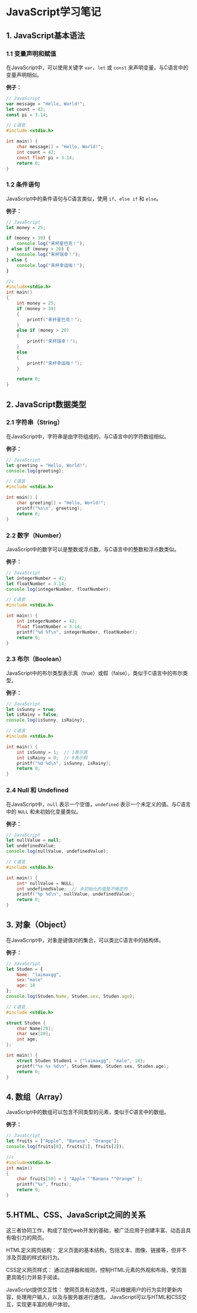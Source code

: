 # JavaScript学习笔记



## 1. JavaScript基本语法



### 1.1 变量声明和赋值

在JavaScript中，可以使用关键字 `var`、`let` 或 `const` 来声明变量。与C语言中的变量声明相似。

**例子：**
```javascript
// JavaScript
var message = "Hello, World!";
let count = 42;
const pi = 3.14;
```
```c
// C语言
#include <stdio.h>

int main() {
    char message[] = "Hello, World!";
    int count = 42;
    const float pi = 3.14;
    return 0;
}
```

### 1.2 条件语句

JavaScript中的条件语句与C语言类似，使用 `if`、`else if` 和 `else`。

**例子：**
```javascript
// JavaScript
let money = 25;

if (money > 39) {
    console.log("来杯星巴克！");
} else if (money > 20) {
    console.log("来杯瑞幸！");
} else {
    console.log("来杯幸运咖！");
}
```
```c
//c
#include<stdio.h>
int main()
{
	int money = 25;
	if (money > 39)
	{
		printf("来杯星巴克！");
	}
	else if (money > 20)
	{
		printf("来杯瑞幸！");
	}
	else
	{
		printf("来杯幸运咖！");
	}

	return 0;
}
```

## 2. JavaScript数据类型

### 2.1 字符串（String）

在JavaScript中，字符串是由字符组成的，与C语言中的字符数组相似。

**例子：**
```javascript
// JavaScript
let greeting = "Hello, World!";
console.log(greeting);
```
```c
// C语言
#include <stdio.h>

int main() {
    char greeting[] = "Hello, World!";
    printf("%s\n", greeting);
    return 0;
}
```

### 2.2 数字（Number）

JavaScript中的数字可以是整数或浮点数，与C语言中的整数和浮点数类似。

**例子：**
```javascript
// JavaScript
let integerNumber = 42;
let floatNumber = 3.14;
console.log(integerNumber, floatNumber);
```
```c
// C语言
#include <stdio.h>

int main() {
    int integerNumber = 42;
    float floatNumber = 3.14;
    printf("%d %f\n", integerNumber, floatNumber);
    return 0;
}
```

### 2.3 布尔（Boolean）

JavaScript中的布尔类型表示真（true）或假（false），类似于C语言中的布尔类型。

**例子：**
```javascript
// JavaScript
let isSunny = true;
let isRainy = false;
console.log(isSunny, isRainy);
```
```c
// C语言
#include <stdio.h>

int main() {
    int isSunny = 1;  // 1表示真
    int isRainy = 0;  // 0表示假
    printf("%d %d\n", isSunny, isRainy);
    return 0;
}
```

### 2.4 Null 和 Undefined

在JavaScript中，`null` 表示一个空值，`undefined` 表示一个未定义的值。与C语言中的 `NULL` 和未初始化变量类似。

**例子：**
```javascript
// JavaScript
let nullValue = null;
let undefinedValue;
console.log(nullValue, undefinedValue);
```
```c
// C语言
#include <stdio.h>

int main() {
    int* nullValue = NULL;
    int undefinedValue;  // 未初始化的值是不确定的
    printf("%p %d\n", nullValue, undefinedValue);
    return 0;
}
```

## 3. 对象（Object）

在JavaScript中，对象是键值对的集合，可以类比C语言中的结构体。

**例子：**
```javascript
// JavaScript
let Studen = {
    Name: "laimaxgg",
    sex:"male"
    age: 18
};
console.log(Studen.Name, Studen.sex, Studen.age);
```
```c
// C语言
#include <stdio.h>

struct Studen {
    char Name[20];
    char sex[20];
    int age;
};

int main() {
    struct Studen Studen1 = {"laimaxgg", "male", 18};
    printf("%s %s %d\n", Studen.Name, Studen.sex, Studen.age);
    return 0;
}
```

## 4. 数组（Array）

JavaScript中的数组可以包含不同类型的元素，类似于C语言中的数组。

**例子：**
```javascript
// JavaScript
let fruits = ["Apple", "Banana", "Orange"];
console.log(fruits[0], fruits[1], fruits[2]);
```
```c
//c
#include<stdio.h>
int main()
{
	char fruits[50] = { "Apple ""Banana ""Orange" };
	printf("%s", fruits);
	return 0;
}

```



##  5.HTML、CSS、JavaScript之间的关系
这三者协同工作，构成了现代web开发的基础，被广泛应用于创建丰富、动态且具有吸引力的网页。

HTML定义网页结构： 定义页面的基本结构，包括文本、图像、链接等，但并不涉及页面的样式和行为。

CSS定义网页样式： 通过选择器和规则，控制HTML元素的外观和布局，使页面更具吸引力并易于阅读。

JavaScript提供交互性： 使网页具有动态性，可以根据用户的行为实时更新内容，处理用户输入，以及与服务器进行通信。 JavaScript可以与HTML和CSS交互，实现更丰富的用户体验。